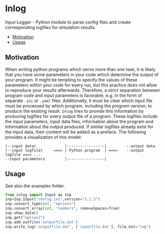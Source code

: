 # Inlog

Input Logger - Python module to parse config files and create corresponding logfiles for simulation results.


<!-- @import "[TOC]" {cmd="toc" depthFrom=2 depthTo=6 orderedList=false} -->

<!-- code_chunk_output -->

- [Motivation](#motivation)
- [Usage](#usage)

<!-- /code_chunk_output -->

## Motivation
When writing python programs which serve more than one task, it is likely that you have some parameters in your code which determine the output of your program. It might be tempting to specify the values of these parameters within your code for every run, but this practice does not allow to reproduce your results afterwards. Therefore, a strict separation between program code and input parameters is favorable, e.g. in the form of separate `.ini` or `.yaml` files. Additionally, it must be clear which input file must be processed by which program, including the program version, to produce the existing result. `Inlog` tries to provide this information by producing logfiles for every output file of a program. These logfiles include the input parameters, input data files, information about the program and information about the output produced. If similar logfiles already exist for the input data, their content will be added as a preface. The following provides a visualization of this model:

```text
(--input data)             |-----------------|         --output data
(--input logfile)     ===> | Python program  | ===>    --output logfile ===> ...
--input parameters         |-----------------|
```

## Usage
See also the examples folder.
```python
from inlog import Input as Inp
inp=Inp.Input("config.ini",version="1.2.3")
inp.convert_type(int, "option2")
inp.convert_array(int, "numbers", removeSpaces=True)
inp.show_data()
inp.get("option2")
inp.add_outfile('outputfile.dat')
inp.write_log('outputfile.dat', ['inputfile.dat'], file_ext="log")
```